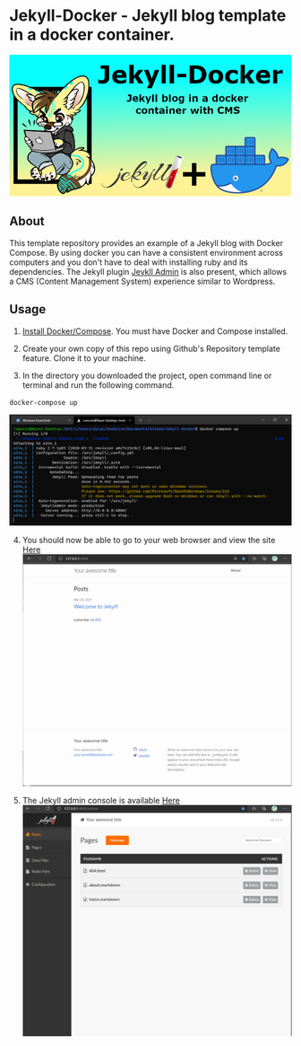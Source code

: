# Jekyll-Docker - Jekyll blog template in a docker container.
![Project-Banner](/readme/project-banner.png)

## About

This template repository provides an example of a Jekyll blog with Docker Compose. By using docker you can have a consistent environment across computers and you don't have to deal with installing ruby and its dependencies. The Jekyll plugin [Jeykll Admin](https://github.com/jekyll/jekyll-admin) is also present, which allows a CMS (Content Management System) experience similar to Wordpress.

## Usage

1. [Install Docker/Compose](https://docs.docker.com/compose/install/). You must have Docker and Compose installed.

2. Create your own copy of this repo using Github's Repository template feature. Clone it to your machine.

3. In the directory you downloaded the project, open command line or terminal and run the following command.

```
docker-compose up
```
![docker compose command](readme/command1.PNG)

4. You should now be able to go to your web browser and view the site [Here](http://127.0.0.1:4000/)
![Site](readme/site.png)

5. The Jekyll admin console is available [Here](http://127.0.0.1:4000/admin)
![Site](readme/admin.png)
